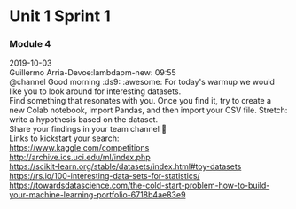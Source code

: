 

# Unit 1 Sprint 1

### Module 4 

2019-10-03    
Guillermo Arria-Devoe:lambdapm-new: 09:55    
@channel Good morning :ds9: :awesome: For today's warmup we would like you to look around for interesting datasets.    
Find something that resonates with you. Once you find it, try to create a new Colab notebook, import Pandas, and then import your CSV file.
Stretch: write a hypothesis based on the dataset.   
Share your findings in your team channel :muscle:   
Links to kickstart your search:   
https://www.kaggle.com/competitions    
http://archive.ics.uci.edu/ml/index.php    
https://scikit-learn.org/stable/datasets/index.html#toy-datasets   
https://rs.io/100-interesting-data-sets-for-statistics/    
https://towardsdatascience.com/the-cold-start-problem-how-to-build-your-machine-learning-portfolio-6718b4ae83e9    
